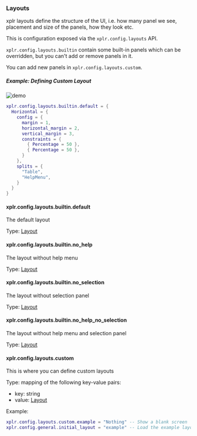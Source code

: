 ### Layouts

xplr layouts define the structure of the UI, i.e. how many panel we see,
placement and size of the panels, how they look etc.

This is configuration exposed via the `xplr.config.layouts` API.

`xplr.config.layouts.builtin` contain some built-in panels which can be
overridden, but you can't add or remove panels in it.

You can add new panels in `xplr.config.layouts.custom`.

##### Example: Defining Custom Layout

![demo](https://s6.gifyu.com/images/layout.png)

```lua
xplr.config.layouts.builtin.default = {
  Horizontal = {
    config = {
      margin = 1,
      horizontal_margin = 2,
      vertical_margin = 3,
      constraints = {
        { Percentage = 50 },
        { Percentage = 50 },
      }
    },
    splits = {
      "Table",
      "HelpMenu",
    }
  }
}
```

#### xplr.config.layouts.builtin.default

The default layout

Type: [Layout](https://xplr.dev/en/layout)

#### xplr.config.layouts.builtin.no_help

The layout without help menu

Type: [Layout](https://xplr.dev/en/layout)

#### xplr.config.layouts.builtin.no_selection

The layout without selection panel

Type: [Layout](https://xplr.dev/en/layout)

#### xplr.config.layouts.builtin.no_help_no_selection

The layout without help menu and selection panel

Type: [Layout](https://xplr.dev/en/layout)

#### xplr.config.layouts.custom

This is where you can define custom layouts

Type: mapping of the following key-value pairs:

- key: string
- value: [Layout](https://xplr.dev/en/layout)

Example:

```lua
xplr.config.layouts.custom.example = "Nothing" -- Show a blank screen
xplr.config.general.initial_layout = "example" -- Load the example layout
```
